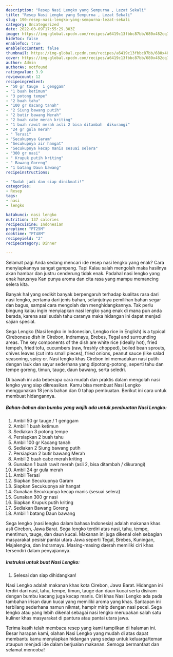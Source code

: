 ```yaml
---
description: "Resep Nasi Lengko yang Sempurna , Lezat Sekali"
title: "Resep Nasi Lengko yang Sempurna , Lezat Sekali"
slug: 190-resep-nasi-lengko-yang-sempurna-lezat-sekali
category: Uncategorized
date: 2022-03-09T17:55:29.303Z
image: https://img-global.cpcdn.com/recipes/a6419c13fbbc87bb/680x482cq70/nasi-lengko-foto-resep-utama.jpg
hideToc: false
enableToc: true
enableTocContent: false
thumbnail: https://img-global.cpcdn.com/recipes/a6419c13fbbc87bb/680x482cq70/nasi-lengko-foto-resep-utama.jpg
cover: https://img-global.cpcdn.com/recipes/a6419c13fbbc87bb/680x482cq70/nasi-lengko-foto-resep-utama.jpg
author: Admin
authorAv: notfound
ratingvalue: 3.9
reviewcount: 12
recipeingredient:
- "50 gr tauge  1 genggam"
- "1 buah ketimun"
- "3 potong tempe"
- "2 buah tahu"
- "100 gr Kacang tanah"
- "2 Siung bawang putih"
- "2 butir bawang Merah"
- "2 buah cabe merah kriting"
- "1 buah rawit merah asli 2 bisa ditambah  dikurangi"
- "24 gr gula merah"
- " Terasi"
- "Secukupnya Garam"
- "Secukupnya air hangat"
- "Secukupnya kecap manis sesuai selera"
- "300 gr nasi"
- " Krupuk putih kriting"
- " Bawang Goreng"
- "1 batang Daun bawang"
recipeinstructions:

- "Sudah jadi dan siap dinikmati!"
categories:
- Resep
tags:
- nasi
- lengko

katakunci: nasi lengko 
nutrition: 137 calories
recipecuisine: Indonesian
preptime: "PT25M"
cooktime: "PT48M"
recipeyield: "2"
recipecategory: Dinner

---
```



Selamat pagi Anda sedang mencari ide resep nasi lengko yang enak? Cara menyiapkannya sangat gampang. Tapi Kalau salah mengolah maka hasilnya akan hambar dan justru cenderung tidak enak. Padahal nasi lengko yang enak harusnya Kan punya aroma dan cita rasa yang mampu memancing selera kita.


Banyak hal yang sedikit banyak berpengaruh terhadap kualitas rasa dari nasi lengko, pertama dari jenis bahan, selanjutnya pemilihan bahan segar dan bagus, sampai cara mengolah dan menghidangkannya. Tak perlu bingung kalau ingin menyiapkan nasi lengko yang enak di mana pun anda berada, karena asal sudah tahu caranya maka hidangan ini dapat menjadi sajian spesial.

Sega Lengko (Nasi lengko in Indonesian, Lengko rice in English) is a typical Cirebonese dish in Cirebon, Indramayu, Brebes, Tegal and surrounding areas. The key components of the dish are white rice (ideally hot), fried tempeh, fried tofu, cucumbers (raw, freshly chopped), boiled bean sprouts, chives leaves (cut into small pieces), fried onions, peanut sauce (like salad seasoning, spicy or. Nasi lengko khas Cirebon ini memadukan nasi putih dengan lauk dan sayur sederhana yang dipotong-potong, seperti tahu dan tempe goreng, timun, tauge, daun bawang, serta seledri.


Di bawah ini ada beberapa cara mudah dan praktis dalam mengolah nasi lengko yang siap dikreasikan. Kamu bisa membuat Nasi Lengko menggunakan 18 jenis bahan dan 0 tahap pembuatan. Berikut ini cara untuk membuat hidangannya.

<!--inarticleads1-->

##### Bahan-bahan dan bumbu yang wajib ada untuk pembuatan Nasi Lengko:

1. Ambil 50 gr tauge / 1 genggam
1. Ambil 1 buah ketimun
1. Sediakan 3 potong tempe
1. Persiapkan 2 buah tahu
1. Ambil 100 gr Kacang tanah
1. Sediakan 2 Siung bawang putih
1. Persiapkan 2 butir bawang Merah
1. Ambil 2 buah cabe merah kriting
1. Gunakan 1 buah rawit merah (asli 2, bisa ditambah / dikurangi)
1. Ambil 24 gr gula merah
1. Ambil  Terasi
1. Siapkan Secukupnya Garam
1. Siapkan Secukupnya air hangat
1. Gunakan Secukupnya kecap manis (sesuai selera)
1. Gunakan 300 gr nasi
1. Siapkan  Krupuk putih kriting
1. Sediakan  Bawang Goreng
1. Ambil 1 batang Daun bawang


Sega lengko (nasi lengko dalam bahasa Indonesia) adalah makanan khas asli Cirebon, Jawa Barat. Sega lengko terdiri atas nasi, tahu, tempe, mentimun, tauge, dan daun kucai. Makanan ini juga dikenal oleh sebagian masyarakat pesisir pantai utara Jawa seperti Tegal, Brebes, Kuningan, Majalengka, dan Indramayu. Masing-masing daerah memiliki ciri khas tersendiri dalam penyajiannya. 

<!--inarticleads2-->

##### Instruksi untuk buat Nasi Lengko:


1. Selesai dan siap dihidangkan!

Nasi Lengko adalah makanan khas kota Cirebon, Jawa Barat. Hidangan ini terdiri dari nasi, tahu, tempe, timun, tauge dan daun kucai serta disiram dengan bumbu kacang juga kecap manis. Ciri khas Nasi Lengko ada pada tambahan irisan daun kucai yang memiliki aroma yang khas. Santapan ini terbilang sederhana namun nikmat, hampir mirip dengan nasi pecel. Sega lengko atau yang lebih dikenal sebagai nasi lengko merupakan salah satu kuliner khas masyarakat di pantura atau pantai utara jawa. 

Terima kasih telah membaca resep yang kami tampilkan di halaman ini. Besar harapan kami, olahan Nasi Lengko yang mudah di atas dapat membantu kamu menyiapkan hidangan yang sedap untuk keluarga/teman ataupun menjadi ide dalam berjualan makanan. Semoga bermanfaat dan selamat mencoba!
